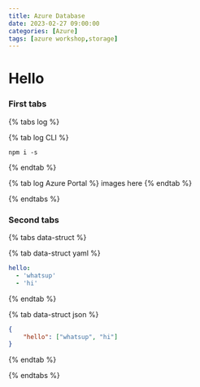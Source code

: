 ```yaml
---
title: Azure Database
date: 2023-02-27 09:00:00
categories: [Azure]
tags: [azure workshop,storage]
---
```


# Hello

### First tabs

{% tabs log %}

{% tab log CLI %}
```shell
npm i -s
```
{% endtab %}

{% tab log Azure Portal %}
images here
{% endtab %}


{% endtabs %}

### Second tabs

{% tabs data-struct %}

{% tab data-struct yaml %}
```yaml
hello:
  - 'whatsup'
  - 'hi'
```
{% endtab %}

{% tab data-struct json %}
```json
{
    "hello": ["whatsup", "hi"]
}
```
{% endtab %}

{% endtabs %}
